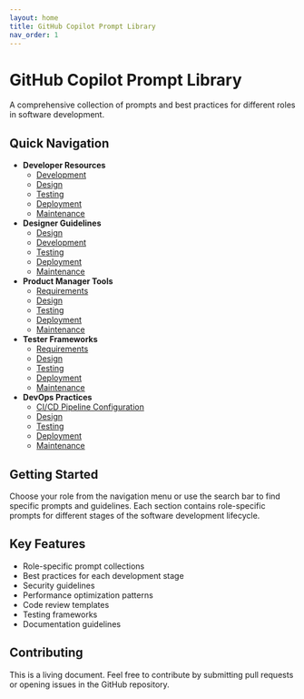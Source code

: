 ```yaml
---
layout: home
title: GitHub Copilot Prompt Library
nav_order: 1
---
```


# GitHub Copilot Prompt Library

A comprehensive collection of prompts and best practices for different roles in software development.

## Quick Navigation

- **Developer Resources**
  - [Development](Developer/Development.html)
  - [Design](Developer/Design.html)
  - [Testing](Developer/Testing.html)
  - [Deployment](Developer/Deployment.html)
  - [Maintenance](Developer/Maintenance.html)
- **Designer Guidelines**
  - [Design](Designer/Design.html)
  - [Development](Designer/Development.html)
  - [Testing](Designer/Testing.html)
  - [Deployment](Designer/Deployment.html)
  - [Maintenance](Designer/Maintenance.html)
- **Product Manager Tools**
  - [Requirements](ProductManager/Requirements.html)
  - [Design](ProductManager/Design.html)
  - [Testing](ProductManager/Testing.html)
  - [Deployment](ProductManager/Deployment.html)
  - [Maintenance](ProductManager/Maintenance.html)
- **Tester Frameworks**
  - [Requirements](Tester/Requirements.html)
  - [Design](Tester/Design.html)
  - [Testing](Tester/Testing.html)
  - [Deployment](Tester/Deployment.html)
  - [Maintenance](Tester/Maintenance.html)
- **DevOps Practices**
  - [CI/CD Pipeline Configuration](DevOpsEngineer/CICDPipelineConfiguration.html)
  - [Design](DevOpsEngineer/Design.html)
  - [Testing](DevOpsEngineer/Testing.html)
  - [Deployment](DevOpsEngineer/Deployment.html)
  - [Maintenance](DevOpsEngineer/Maintenance.html)

## Getting Started

Choose your role from the navigation menu or use the search bar to find specific prompts and guidelines. Each section contains role-specific prompts for different stages of the software development lifecycle.

## Key Features

- Role-specific prompt collections
- Best practices for each development stage
- Security guidelines
- Performance optimization patterns
- Code review templates
- Testing frameworks
- Documentation guidelines

## Contributing

This is a living document. Feel free to contribute by submitting pull requests or opening issues in the GitHub repository.